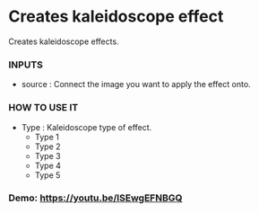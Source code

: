 # Creates kaleidoscope effect

Creates kaleidoscope effects.

### INPUTS
* source : Connect the image you want to apply the effect onto.

### HOW TO USE IT

* Type : Kaleidoscope type of effect.
	- Type 1
	- Type 2
	- Type 3
	- Type 4
	- Type 5

### Demo: https://youtu.be/lSEwgEFNBGQ
